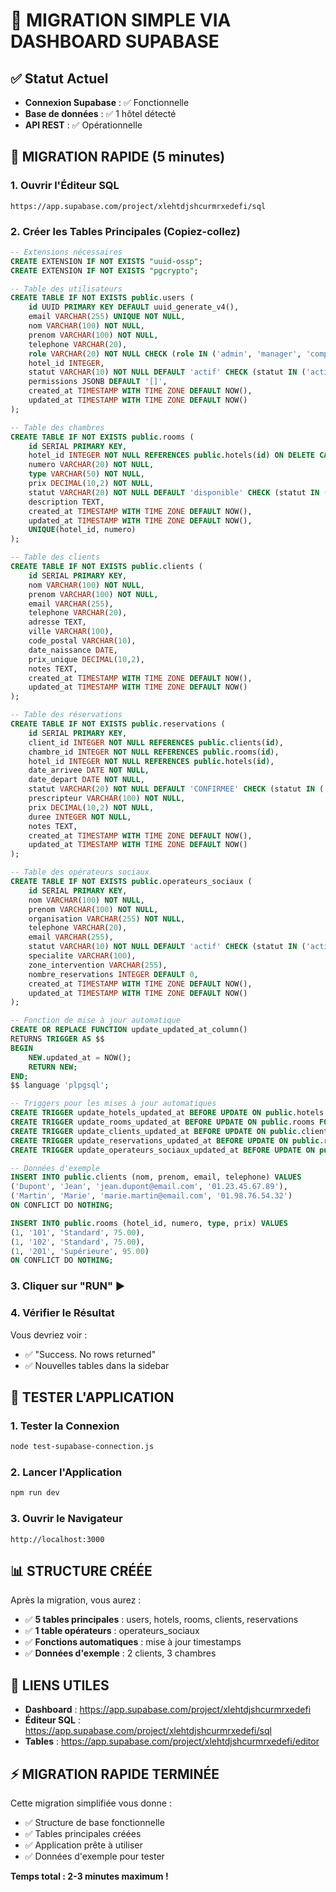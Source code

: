 # 🚀 MIGRATION SIMPLE VIA DASHBOARD SUPABASE

## ✅ Statut Actuel
- **Connexion Supabase** : ✅ Fonctionnelle
- **Base de données** : ✅ 1 hôtel détecté
- **API REST** : ✅ Opérationnelle

## 🎯 MIGRATION RAPIDE (5 minutes)

### 1. Ouvrir l'Éditeur SQL
```
https://app.supabase.com/project/xlehtdjshcurmrxedefi/sql
```

### 2. Créer les Tables Principales (Copiez-collez)

```sql
-- Extensions nécessaires
CREATE EXTENSION IF NOT EXISTS "uuid-ossp";
CREATE EXTENSION IF NOT EXISTS "pgcrypto";

-- Table des utilisateurs
CREATE TABLE IF NOT EXISTS public.users (
    id UUID PRIMARY KEY DEFAULT uuid_generate_v4(),
    email VARCHAR(255) UNIQUE NOT NULL,
    nom VARCHAR(100) NOT NULL,
    prenom VARCHAR(100) NOT NULL,
    telephone VARCHAR(20),
    role VARCHAR(20) NOT NULL CHECK (role IN ('admin', 'manager', 'comptable', 'receptionniste')),
    hotel_id INTEGER,
    statut VARCHAR(10) NOT NULL DEFAULT 'actif' CHECK (statut IN ('actif', 'inactif')),
    permissions JSONB DEFAULT '[]',
    created_at TIMESTAMP WITH TIME ZONE DEFAULT NOW(),
    updated_at TIMESTAMP WITH TIME ZONE DEFAULT NOW()
);

-- Table des chambres
CREATE TABLE IF NOT EXISTS public.rooms (
    id SERIAL PRIMARY KEY,
    hotel_id INTEGER NOT NULL REFERENCES public.hotels(id) ON DELETE CASCADE,
    numero VARCHAR(20) NOT NULL,
    type VARCHAR(50) NOT NULL,
    prix DECIMAL(10,2) NOT NULL,
    statut VARCHAR(20) NOT NULL DEFAULT 'disponible' CHECK (statut IN ('disponible', 'occupee', 'maintenance')),
    description TEXT,
    created_at TIMESTAMP WITH TIME ZONE DEFAULT NOW(),
    updated_at TIMESTAMP WITH TIME ZONE DEFAULT NOW(),
    UNIQUE(hotel_id, numero)
);

-- Table des clients
CREATE TABLE IF NOT EXISTS public.clients (
    id SERIAL PRIMARY KEY,
    nom VARCHAR(100) NOT NULL,
    prenom VARCHAR(100) NOT NULL,
    email VARCHAR(255),
    telephone VARCHAR(20),
    adresse TEXT,
    ville VARCHAR(100),
    code_postal VARCHAR(10),
    date_naissance DATE,
    prix_unique DECIMAL(10,2),
    notes TEXT,
    created_at TIMESTAMP WITH TIME ZONE DEFAULT NOW(),
    updated_at TIMESTAMP WITH TIME ZONE DEFAULT NOW()
);

-- Table des réservations
CREATE TABLE IF NOT EXISTS public.reservations (
    id SERIAL PRIMARY KEY,
    client_id INTEGER NOT NULL REFERENCES public.clients(id),
    chambre_id INTEGER NOT NULL REFERENCES public.rooms(id),
    hotel_id INTEGER NOT NULL REFERENCES public.hotels(id),
    date_arrivee DATE NOT NULL,
    date_depart DATE NOT NULL,
    statut VARCHAR(20) NOT NULL DEFAULT 'CONFIRMEE' CHECK (statut IN ('CONFIRMEE', 'EN_COURS', 'TERMINEE', 'ANNULEE')),
    prescripteur VARCHAR(100) NOT NULL,
    prix DECIMAL(10,2) NOT NULL,
    duree INTEGER NOT NULL,
    notes TEXT,
    created_at TIMESTAMP WITH TIME ZONE DEFAULT NOW(),
    updated_at TIMESTAMP WITH TIME ZONE DEFAULT NOW()
);

-- Table des opérateurs sociaux
CREATE TABLE IF NOT EXISTS public.operateurs_sociaux (
    id SERIAL PRIMARY KEY,
    nom VARCHAR(100) NOT NULL,
    prenom VARCHAR(100) NOT NULL,
    organisation VARCHAR(255) NOT NULL,
    telephone VARCHAR(20),
    email VARCHAR(255),
    statut VARCHAR(10) NOT NULL DEFAULT 'actif' CHECK (statut IN ('actif', 'inactif')),
    specialite VARCHAR(100),
    zone_intervention VARCHAR(255),
    nombre_reservations INTEGER DEFAULT 0,
    created_at TIMESTAMP WITH TIME ZONE DEFAULT NOW(),
    updated_at TIMESTAMP WITH TIME ZONE DEFAULT NOW()
);

-- Fonction de mise à jour automatique
CREATE OR REPLACE FUNCTION update_updated_at_column()
RETURNS TRIGGER AS $$
BEGIN
    NEW.updated_at = NOW();
    RETURN NEW;
END;
$$ language 'plpgsql';

-- Triggers pour les mises à jour automatiques
CREATE TRIGGER update_hotels_updated_at BEFORE UPDATE ON public.hotels FOR EACH ROW EXECUTE FUNCTION update_updated_at_column();
CREATE TRIGGER update_rooms_updated_at BEFORE UPDATE ON public.rooms FOR EACH ROW EXECUTE FUNCTION update_updated_at_column();
CREATE TRIGGER update_clients_updated_at BEFORE UPDATE ON public.clients FOR EACH ROW EXECUTE FUNCTION update_updated_at_column();
CREATE TRIGGER update_reservations_updated_at BEFORE UPDATE ON public.reservations FOR EACH ROW EXECUTE FUNCTION update_updated_at_column();
CREATE TRIGGER update_operateurs_sociaux_updated_at BEFORE UPDATE ON public.operateurs_sociaux FOR EACH ROW EXECUTE FUNCTION update_updated_at_column();

-- Données d'exemple
INSERT INTO public.clients (nom, prenom, email, telephone) VALUES 
('Dupont', 'Jean', 'jean.dupont@email.com', '01.23.45.67.89'),
('Martin', 'Marie', 'marie.martin@email.com', '01.98.76.54.32')
ON CONFLICT DO NOTHING;

INSERT INTO public.rooms (hotel_id, numero, type, prix) VALUES 
(1, '101', 'Standard', 75.00),
(1, '102', 'Standard', 75.00),
(1, '201', 'Supérieure', 95.00)
ON CONFLICT DO NOTHING;
```

### 3. Cliquer sur "RUN" ▶️

### 4. Vérifier le Résultat
Vous devriez voir :
- ✅ "Success. No rows returned"
- ✅ Nouvelles tables dans la sidebar

## 🧪 TESTER L'APPLICATION

### 1. Tester la Connexion
```bash
node test-supabase-connection.js
```

### 2. Lancer l'Application
```bash
npm run dev
```

### 3. Ouvrir le Navigateur
```
http://localhost:3000
```

## 📊 STRUCTURE CRÉÉE

Après la migration, vous aurez :
- ✅ **5 tables principales** : users, hotels, rooms, clients, reservations
- ✅ **1 table opérateurs** : operateurs_sociaux
- ✅ **Fonctions automatiques** : mise à jour timestamps
- ✅ **Données d'exemple** : 2 clients, 3 chambres

## 🔗 LIENS UTILES

- **Dashboard** : https://app.supabase.com/project/xlehtdjshcurmrxedefi
- **Éditeur SQL** : https://app.supabase.com/project/xlehtdjshcurmrxedefi/sql
- **Tables** : https://app.supabase.com/project/xlehtdjshcurmrxedefi/editor

## ⚡ MIGRATION RAPIDE TERMINÉE

Cette migration simplifiée vous donne :
- ✅ Structure de base fonctionnelle
- ✅ Tables principales créées
- ✅ Application prête à utiliser
- ✅ Données d'exemple pour tester

**Temps total : 2-3 minutes maximum !** 